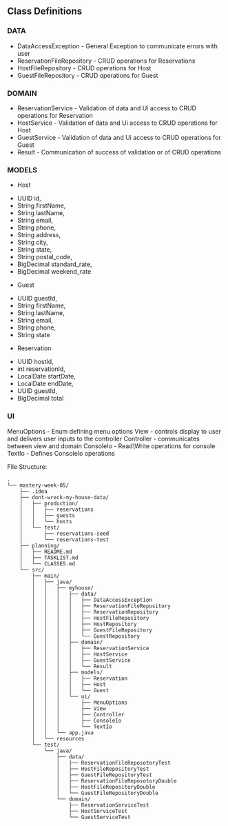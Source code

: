 ## Class Definitions

### DATA
* DataAccessException - General Exception to communicate errors with user
* ReservationFileRepository - CRUD operations for Reservations
* HostFileRepository - CRUD operations for Host
* GuestFileRepository - CRUD operations for Guest

### DOMAIN
* ReservationService - Validation of data and Ui access to CRUD operations for Reservation
* HostService - Validation of data and Ui access to CRUD operations for Host
* GuestService - Validation of data and Ui access to CRUD operations for Guest
* Result - Communication of success of validation or of CRUD operations

### MODELS
* Host 
- UUID id,
- String firstName,
- String lastName,
- String email,
- String phone,
- String address,
- String city,
- String state,
- String postal_code,
- BigDecimal standard_rate,
- BigDecimal weekend_rate
* Guest
- UUID guestId,
- String firstName,
- String lastName,
- String email,
- String phone,
- String state
* Reservation
- UUID hostId,
- int reservationId,
- LocalDate startDate,
- LocalDate endDate,
- UUID guestId,
- BigDecimal total

### UI
MenuOptions - Enum defining menu options
View - controls display to user and delivers user inputs to the controller
Controller - communicates between view and domain
ConsoleIo - Read\Write operations for console
TextIo - Defines ConsoleIo operations



File Structure:
```
.
└── mastery-week-05/
    ├── .idea
    ├── dont-wreck-my-house-data/
    │   ├── production/
    │   │   ├── reservations
    │   │   ├── guests
    │   │   └── hosts
    │   └── test/
    │       ├── reservations-seed
    │       └── reservations-test
    ├── planning/
    │   ├── README.md
    │   ├── TASKLIST.md
    │   └── CLASSES.md
    └── src/
        ├── main/
        │   ├── java/
        │   │   ├── myhouse/
        │   │   │   ├── data/
        │   │   │   │   ├── DataAccessException
        │   │   │   │   ├── ReservationFileRepository
        │   │   │   │   ├── ReservationRepository
        │   │   │   │   ├── HostFileRepository
        │   │   │   │   ├── HostRepository
        │   │   │   │   ├── GuestFileRepository
        │   │   │   │   └── GuestRepository
        │   │   │   ├── domain/
        │   │   │   │   ├── ReservationService
        │   │   │   │   ├── HostService
        │   │   │   │   ├── GuestService
        │   │   │   │   └── Result
        │   │   │   ├── models/
        │   │   │   │   ├── Reservation
        │   │   │   │   ├── Host
        │   │   │   │   └── Guest
        │   │   │   └── ui/
        │   │   │       ├── MenuOptions
        │   │   │       ├── View
        │   │   │       ├── Controller
        │   │   │       ├── ConsoleIo
        │   │   │       └── TextIo
        │   │   └── app.java
        │   └── resources
        └── test/
            └── java/
                ├── data/
                │   ├── ReservationFileReposotoryTest
                │   ├── HostFileRepositoryTest
                │   ├── GuestFileRepositoryTest
                │   ├── ReservationFileReposotoryDouble
                │   ├── HostFileRepositoryDouble
                │   └── GuestFileRepositoryDouble
                └── domain/
                    ├── ReservationServiceTest
                    ├── HostServiceTest
                    └── GuestServiceTest
```